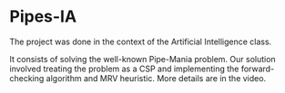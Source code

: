 # Pipes-IA

The project was done in the context of the Artificial Intelligence class.

It consists of solving the well-known Pipe-Mania problem.
Our solution involved treating the problem as a CSP and implementing the forward-checking algorithm and MRV heuristic. 
More details are in the video.
